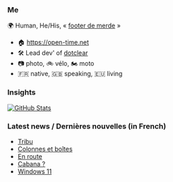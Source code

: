 ### Me

🌍 Human, He/His, « [footer de merde](https://open-time.net/post/2013/07/17/La-veritable-histoire-du-Footer-de-merde-) » 
* 🏠 https://open-time.net 
* 🛠️ Lead dev' of [dotclear](https://git.dotclear.org/dev/dotclear)
* 📷 photo, 🚲 vélo, 🏍️ moto 
* 🇫🇷 native, 🇬🇧 speaking, 🇪🇺 living

### Insights

[![GitHub Stats](https://github-readme-stats-sigma-five.vercel.app/api?username=franck-paul)](https://github.com/franck-paul)

### Latest news / Dernières nouvelles (in French)

<!-- BLOG-POST-LIST:START -->
- [Tribu](https://open-time.net/post/2024/06/02/Tribu)
- [Colonnes et boîtes](https://open-time.net/post/2024/06/01/Colonnes-et-boites)
- [En route](https://open-time.net/post/2024/05/31/En-route)
- [Cabana ?](https://open-time.net/post/2024/05/30/Cabana)
- [Windows 11](https://open-time.net/post/2024/05/29/Windows-11)
<!-- BLOG-POST-LIST:END -->
